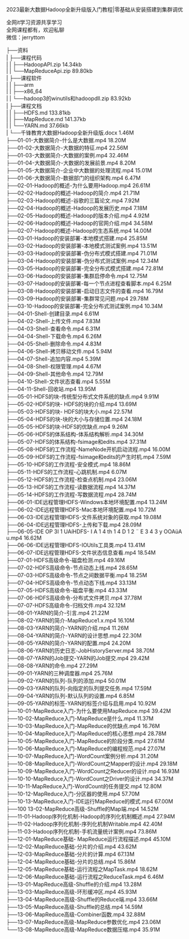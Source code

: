 2023最新大数据Hadoop全新升级版入门教程|零基础从安装搭建到集群调优

全网it学习资源共享学习<br>全网课程都有，欢迎私聊<br>微信：jerryttom<br>

├──资料<br> | ├──课程代码<br> | | ├──HadoopAPI.zip 14.34kb<br> | | └──MapReduceApi.zip 89.80kb<br> | ├──课程软件<br> | | ├──arm<br> | | ├──x86_64<br> | | └──hadoop3的winutils和hadoopdll.zip 83.92kb<br> | ├──课程文档<br> | | ├──HDFS.md 133.81kb<br> | | ├──MapReduce.md 141.37kb<br> | | └──YARN.md 37.66kb<br> | └──千锋教育大数据Hadoop全新升级版.docx 1.46M<br> ├──01-01-大数据简介-什么是大数据.mp4 18.20M<br> ├──01-02-大数据简介-大数据的特征.mp4 22.56M<br> ├──01-03-大数据简介-大数据的案例.mp4 32.46M<br> ├──01-04-大数据简介-大数据的发展前景.mp4 8.20M<br> ├──01-05-大数据简介-企业中大数据的处理流程.mp4 15.01M<br> ├──01-06-大数据简介-数据部门的组织架构.mp4 6.47M<br> ├──02-01-Hadoop的概述-为什么要用Hadoop.mp4 26.61M<br> ├──02-02-Hadoop的概述-Hadoop的简介.mp4 21.71M<br> ├──02-03-Hadoop的概述-谷歌的三篇论文.mp4 7.92M<br> ├──02-04-Hadoop的概述-Hadoop的发展历史.mp4 7.18M<br> ├──02-05-Hadoop的概述-Hadoop的版本介绍.mp4 4.92M<br> ├──02-06-Hadoop的概述-Hadoop的官网介绍.mp4 34.58M<br> ├──02-07-Hadoop的概述-Hadoop的生态系统.mp4 14.00M<br> ├──03-01-Hadoop的安装部署-本地模式搭建.mp4 25.85M<br> ├──03-02-Hadoop的安装部署-本地模式测试案例.mp4 13.51M<br> ├──03-03-Hadoop的安装部署-伪分布式模式搭建.mp4 71.01M<br> ├──03-04-Hadoop的安装部署-伪分布式测试案例.mp4 12.34M<br> ├──03-05-Hadoop的安装部署-完全分布式模式搭建.mp4 72.81M<br> ├──03-06-Hadoop的安装部署-集群启停命令.mp4 12.75M<br> ├──03-07-Hadoop的安装部署-每一个节点进程查看脚本.mp4 6.25M<br> ├──03-08-Hadoop的安装部署-启动日志文件的查看.mp4 16.79M<br> ├──03-09-Hadoop的安装部署-集群常见问题.mp4 29.78M<br> ├──03-10-Hadoop的安装部署-完全分布式测试案例.mp4 10.34M<br> ├──04-01-Shell-创建目录.mp4 6.61M<br> ├──04-02-Shell-上传文件.mp4 7.83M<br> ├──04-03-Shell-查看命令.mp4 6.31M<br> ├──04-04-Shell-下载命令.mp4 6.26M<br> ├──04-05-Shell-删除命令.mp4 4.83M<br> ├──04-06-Shell-拷贝移动文件.mp4 5.94M<br> ├──04-07-Shell-追加内容.mp4 5.39M<br> ├──04-08-Shell-权限管理.mp4 4.67M<br> ├──04-09-Shell-其他命令.mp4 12.79M<br> ├──04-10-Shell-文件状态查看.mp4 5.55M<br> ├──04-11-Shell-回收站.mp4 13.95M<br> ├──05-01-HDFS的块-传统型分布式文件系统的缺点.mp4 9.91M<br> ├──05-02-HDFS的块- HDFS的块的介绍.mp4 13.69M<br> ├──05-03-HDFS的块- HDFS的块大小.mp4 22.57M<br> ├──05-04-HDFS的块-块的大小与存储位置.mp4 24.18M<br> ├──05-05-HDFS的块-HDFS的优缺点.mp4 9.26M<br> ├──05-06-HDFS的体系结构-体系结构解析.mp4 34.30M<br> ├──05-07-HDFS的体系结构-fsimage和edits.mp4 37.31M<br> ├──05-08-HDFS的工作流程-NameNode开机启动流程.mp4 16.00M<br> ├──05-09-HDFS的工作流程-fsimage和edits的产生时机.mp4 7.59M<br> ├──05-10-HDFS的工作流程-安全模式.mp4 18.86M<br> ├──05-11-HDFS的工作流程-心跳机制.mp4 6.07M<br> ├──05-12-HDFS的工作流程-检查点机制.mp4 23.06M<br> ├──05-13-HDFS的工作流程-读数据流程.mp4 14.37M<br> ├──05-14-HDFS的工作流程-写数据流程.mp4 28.74M<br> ├──06-01-IDE远程管理HDFS-Windows本地环境配置.mp4 13.24M<br> ├──06-02-IDE远程管理HDFS-Mac本地环境配置.mp4 10.72M<br> ├──06-03-IDE远程管理HDFS-文件系统对象的获取.mp4 19.08M<br> ├──06-04-IDE远程管理HDFS-上传和下载.mp4 28.09M<br> ├──06-05-IDE OP 3I 1 UAíHDFS- I A 1 4 th 1 4 D 1 2 ¨ E 3 4 3 y OOAüA u.mp4 16.62M<br> ├──06-06-IDE远程管理HDFS-IOUtils工具类.mp4 13.41M<br> ├──06-07-IDE远程管理HDFS-文件状态信息查看.mp4 18.54M<br> ├──07-01-HDFS高级命令-磁盘检测.mp4 49.16M<br> ├──07-02-HDFS高级命令-节点动态上线.mp4 28.65M<br> ├──07-03-HDFS高级命令-节点之间数据平衡.mp4 18.25M<br> ├──07-04-HDFS高级命令-节点动态下线.mp4 33.13M<br> ├──07-05-HDFS高级命令-磁盘平衡.mp4 43.33M<br> ├──07-06-HDFS高级命令-分布式文件拷贝.mp4 37.78M<br> ├──07-07-HDFS高级命令-归档文件.mp4 32.12M<br> ├──08-01-YARN的简介-引言.mp4 21.22M<br> ├──08-02-YARN的简介-MapReduce1.x.mp4 16.10M<br> ├──08-03-YARN的简介-YARN的介绍.mp4 11.26M<br> ├──08-04-YARN的简介-YARN的设计思想.mp4 22.30M<br> ├──08-05-YARN的简介-YARN的配置.mp4 24.20M<br> ├──08-06-YARN的历史日志-JobHistoryServer.mp4 38.70M<br> ├──08-07-YARN的Job提交-YARN的Job提交.mp4 29.42M<br> ├──08-08-YARN的命令.mp4 27.29M<br> ├──09-01-YARN的三种调度器.mp4 25.76M<br> ├──09-02-YARN的队列-队列的添加.mp4 50.01M<br> ├──09-03-YARN的队列-向指定的队列提交任务.mp4 17.59M<br> ├──09-04-YARN的队列-默认队列的设置.mp4 6.85M<br> ├──09-05-YARN的标签-YARN的标签介绍与启用.mp4 10.92M<br> ├──10-01-MapReduce入门-为什么要使用MapReduce.mp4 39.42M<br> ├──10-02-MapReduce入门-MapReduce是什么.mp4 11.37M<br> ├──10-03-MapReduce入门-MapReduce的优缺点.mp4 16.76M<br> ├──10-04-MapReduce入门-MapReduce的核心思想.mp4 28.78M<br> ├──10-05-MapReduce入门-MapReduce的阶段分类.mp4 27.61M<br> ├──10-06-MapReduce入门-MapReduce的编程规范.mp4 27.07M<br> ├──10-07-MapReduce入门-WordCount案例分析.mp4 31.20M<br> ├──10-08-MapReduce入门-WordCount之Mapper的设计.mp4 29.18M<br> ├──10-09-MapReduce入门-WordCount之Reducer的设计.mp4 16.93M<br> ├──10-10-MapReduce入门-WordCount之Driver的设计.mp4 34.37M<br> ├──10-11-MapReduce入门-WordCount的任务提交.mp4 12.80M<br> ├──10-12-MapReduce入门-分区器的使用.mp4 57.70M<br> ├──10-13-MapReduce入门-IDE运行MapReduce的模式.mp4 67.00M<br> ├──100 13-02-MapReduce高级-Shuffle的Map端.mp4 14.52M<br> ├──11-01-Hadoop序列化机制-Hadoop的序列化机制概述.mp4 27.94M<br> ├──11-02-Hadoop序列化机制-序列化机制Writable.mp4 42.40M<br> ├──11-03-Hadoop序列化机制-手机流量统计案例.mp4 73.86M<br> ├──12-01-MapReduce基础- MapReduce运行流程描述.mp4 45.10M<br> ├──12-02-MapReduce基础-分片的介绍.mp4 43.62M<br> ├──12-03-MapReduce基础-分片的计算.mp4 67.13M<br> ├──12-04-MapReduce基础-分片的总结.mp4 15.86M<br> ├──12-05-MapReduce基础-运行流程之MapTask.mp4 18.62M<br> ├──12-06-MapReduce基础-运行流程之ReduceTask.mp4 6.46M<br> ├──13-01-MapReduce高级-Shuffle的介绍.mp4 13.28M<br> ├──13-03-MapReduce高级-环形缓冲区.mp4 45.93M<br> ├──13-04-MapReduce高级-Shuffle的Reduce端.mp4 33.66M<br> ├──13-05-MapReduce高级-Shuffle的总结.mp4 14.59M<br> ├──13-06-MapReduce高级-Combiner函数.mp4 32.88M<br> ├──13-07-MapReduce高级-MapReduce参数优化.mp4 23.06M<br> └──13-08-MapReduce高级-MapReduce数据压缩.mp4 35.91M
